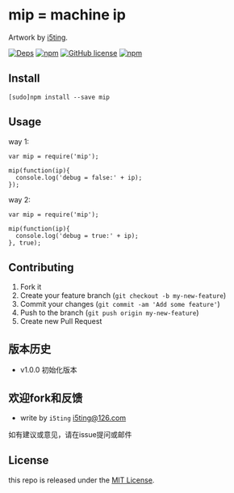# mip = machine ip


Artwork by [i5ting](http://www.github.com/i5ting/).

[![Deps](https://david-dm.org/i5ting/mip.svg)](https://david-dm.org/i5ting/mip) 
[![npm](https://img.shields.io/npm/v/mip.svg)](https://www.npmjs.com/package/mip)
[![GitHub license](https://img.shields.io/badge/license-MIT-blue.svg)](https://raw.githubusercontent.com/i5ting/mip/master/LICENSE.md)
[![npm](https://img.shields.io/npm/dt/mip.svg)](https://www.npmjs.com/package/mip)


## Install

    [sudo]npm install --save mip

## Usage 

way 1:

```
var mip = require('mip');

mip(function(ip){
  console.log('debug = false:' + ip);
});
```

way 2:

```
var mip = require('mip');

mip(function(ip){
  console.log('debug = true:' + ip);
}, true);

```

## Contributing

1. Fork it
2. Create your feature branch (`git checkout -b my-new-feature`)
3. Commit your changes (`git commit -am 'Add some feature'`)
4. Push to the branch (`git push origin my-new-feature`)
5. Create new Pull Request

## 版本历史

- v1.0.0 初始化版本

## 欢迎fork和反馈

- write by `i5ting` i5ting@126.com

如有建议或意见，请在issue提问或邮件

## License

this repo is released under the [MIT
License](http://www.opensource.org/licenses/MIT).
